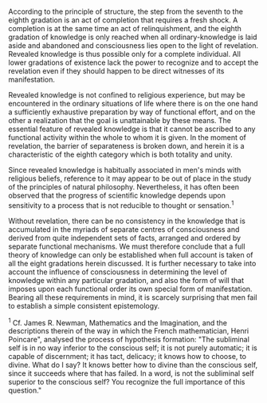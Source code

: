 According to the principle of structure, the step from the seventh to the eighth gradation is an act of completion that requires a fresh shock. A completion is at the same time an act of relinquishment, and the eighth gradation of knowledge is only reached when all ordinary-knowledge is laid aside and abandoned and consciousness lies open to the light of revelation. Revealed knowledge is thus possible only for a complete individual. All lower gradations of existence lack the power to recognize and to accept the revelation even if they should happen to be direct witnesses of its manifestation. 

Revealed knowledge is not confined to religious experience, but may be encountered in the ordinary situations of life where there is on the one hand a sufficiently exhaustive preparation by way of functional effort, and on the other a realization that the goal is unattainable by these means. The essential feature of revealed knowledge is that it cannot be ascribed to any functional activity within the whole to whom it is given. In the moment of revelation, the barrier of separateness is broken down, and herein it is a characteristic of the eighth category which is both totality and unity. 

Since revealed knowledge is habitually associated in men's minds with religious beliefs, reference to it may appear to be out of place in the study of the principles of natural philosophy. Nevertheless, it has often been observed that the progress of scientific knowledge depends upon sensitivity to a process that is not reducible to thought or sensation.<sup>1</sup> 

Without revelation, there can be no consistency in the knowledge that is accumulated in the myriads of separate centres of consciousness and derived from quite independent sets of facts, arranged and ordered by separate functional mechanisms. We must therefore conclude that a full theory of knowledge can only be established when full account is taken of all the eight gradations herein discussed. It is further necessary to take into account the influence of consciousness in determining the level of knowledge within any particular gradation, and also the form of will that imposes upon each functional order its own special form of manifestation. Bearing all these requirements in mind, it is scarcely surprising that men fail to establish a simple consistent epistemology. 


<sup>1</sup> Cf. James R. Newman, Mathematics and the Imagination, and the descriptions therein of the way in which the French mathematician, Henri Poincare", analysed the process of hypothesis formation: "The subliminal self is in no way inferior to the conscious self; it is not purely automatic; it is capable of discernment; it has tact, delicacy; it knows how to choose, to divine. What do I say? It knows better how to divine than the conscious self, since it succeeds where that has failed. In a word, is not the subliminal self superior to the conscious self? You recognize the full importance of this question."